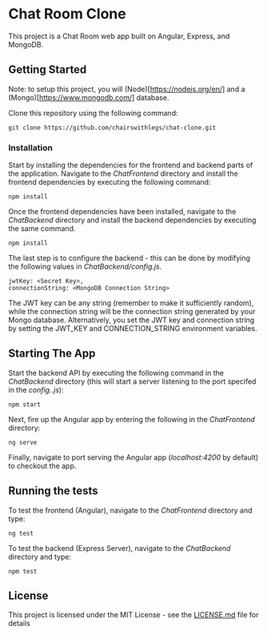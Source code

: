 # Chat Room Clone

This project is a Chat Room web app built on Angular, Express, and MongoDB. 


## Getting Started

Note: to setup this project, you will (Node)[https://nodejs.org/en/] and a (Mongo)[https://www.mongodb.com/] database.

Clone this repository using the following command:

    git clone https://github.com/chairswithlegs/chat-clone.git


### Installation

Start by installing the dependencies for the frontend and backend parts of the application. Navigate to the *ChatFrontend* directory and install the frontend dependencies by executing the following command:

    npm install

Once the frontend dependencies have been installed, navigate to the *ChatBackend* directory and install the backend dependencies by executing the same command.

    npm install

The last step is to configure the backend - this can be done by modifying the following values in *ChatBackend/config.js*. 

    jwtKey: <Secret Key>,
    connectionString: <MongoDB Connection String>

The JWT key can be any string (remember to make it sufficiently random), while the connection string will be the connection string generated by your Mongo database. Alternatively, you set the JWT key and connection string by setting the JWT_KEY and CONNECTION_STRING environment variables.


## Starting The App

Start the backend API by executing the following command in the *ChatBackend* directory (this will start a server listening to the port specifed in the *config..js*):

	npm start

Next, fire up the Angular app by entering the following in the *ChatFrontend* directory:

    ng serve

Finally, navigate to port serving the Angular app (*localhost:4200* by default) to checkout the app.


## Running the tests

To test the frontend (Angular), navigate to the *ChatFrontend* directory and type:

    ng test

To test the backend (Express Server), navigate to the *ChatBackend* directory and type:

	npm test


## License

This project is licensed under the MIT License - see the [LICENSE.md](LICENSE.md) file for details
